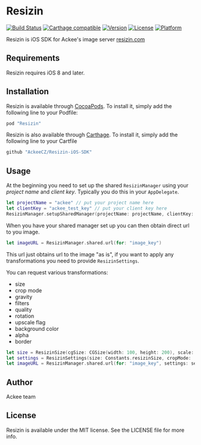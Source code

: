 # Resizin

[![Build Status](https://travis-ci.com/AckeeCZ/Resizin-iOS-SDK.svg?branch=master)](https://travis-ci.com/AckeeCZ/Resizin-iOS-SDK)
[![Carthage compatible](https://img.shields.io/badge/Carthage-compatible-4BC51D.svg?style=flat)](https://github.com/Carthage/Carthage)
[![Version](https://img.shields.io/cocoapods/v/Resizin.svg?style=flat)](http://cocoapods.org/pods/Resizin)
[![License](https://img.shields.io/cocoapods/l/Resizin.svg?style=flat)](http://cocoapods.org/pods/Resizin)
[![Platform](https://img.shields.io/cocoapods/p/Resizin.svg?style=flat)](http://cocoapods.org/pods/Resizin)

Resizin is iOS SDK for Ackee's image server [resizin.com](https://resizin.com)

## Requirements

Resizin requires iOS 8 and later.

## Installation

Resizin is available through [CocoaPods](http://cocoapods.org). To install
it, simply add the following line to your Podfile:

```ruby
pod "Resizin"
```

Resizin is also available through [Carthage](https://github.com/Carthage/Carthage). To install it, simply add the following line to your Cartfile

```ruby
github "AckeeCZ/Resizin-iOS-SDK"
```

## Usage

At the beginning you need to set up the shared `ResizinManager` using your *project name* and *client key*. Typically you do this in your `AppDelegate`.

```swift
let projectName = "ackee" // put your project name here
let clientKey = "ackee_test_key" // put your client key here
ResizinManager.setupSharedManager(projectName: projectName, clientKey: clientKey)
```

When you have your shared manager set up you can then obtain direct url to you image.

```swift
let imageURL = ResizinManager.shared.url(for: "image_key")
```

This url just obtains url to the image "as is", if you want to apply any transformations you need to provide `ResizinSettings`.

You can request various transformations:
- size
- crop mode
- gravity
- filters
- quality
- rotation
- upscale flag
- background color
- alpha
- border

```swift
let size = ResizinSize(cgSize: CGSize(width: 100, height: 200), scale: Int(UIScreen.main.scale))
let settings = ResizinSettings(size: Constants.resizinSize, cropMode: .fill)
let imageURL = ResizinManager.shared.url(for: "image_key", settings: settings)
```

## Author

Ackee team

## License

Resizin is available under the MIT license. See the LICENSE file for more info.
